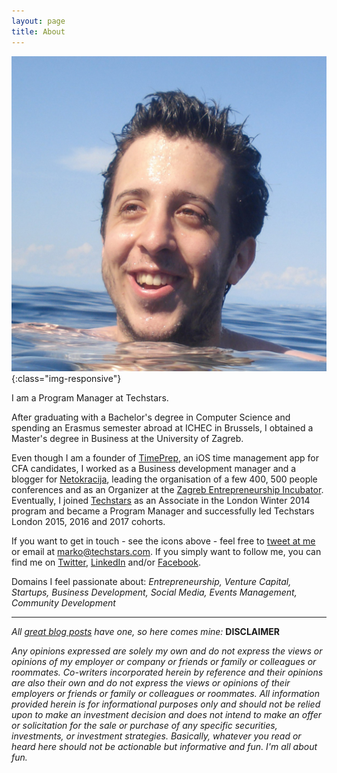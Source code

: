 ```yaml
---
layout: page
title: About
---
```


![Marko](../assets/img/msrsan.jpg){:class="img-responsive"} 

I am a Program Manager at Techstars.

After graduating with a Bachelor's degree in Computer Science and spending an Erasmus semester abroad at ICHEC in Brussels, I obtained a Master's degree in Business at the University of Zagreb.

Even though I am a founder of [TimePrep](www.timeprep.me), an iOS time management app for CFA candidates, I worked as a Business development manager and a blogger for [Netokracija](www.netokracija.com), leading the organisation of a few 400, 500 people conferences and as an Organizer at the [Zagreb Entrepreneurship Incubator](www.zipzg.com). Eventually, I joined [Techstars](www.techstars.com) as an Associate in the London Winter 2014 program and became a Program Manager and successfully led Techstars London 2015, 2016 and 2017 cohorts.

If you want to get in touch - see the icons above - feel free to [tweet at me](https://twitter.com/intent/tweet?text=%40msrsan) or email at marko@techstars.com. If you simply want to follow me, you can find me on [Twitter](www.twitter.com/msrsan), [LinkedIn](www.linkedin.com/msrsan) and/or [Facebook](www.facebook.com/msrsan). 

Domains I feel passionate about: *Entrepreneurship, Venture Capital, Startups, Business Development, Social Media, Events Management, Community Development*



- - -
*All [great blog posts] have one, so here comes mine:* **DISCLAIMER**

*Any opinions expressed are solely my own and do not express the views or opinions of my employer or company or friends or family or colleagues or roommates. Co-writers incorporated herein by reference and their opinions are also their own and do not express the views or opinions of their employers or friends or family or colleagues or roommates. All information provided herein is for informational purposes only and should not be relied upon to make an investment decision and does not intend to make an offer or solicitation for the sale or purchase of any specific securities, investments, or investment strategies. Basically, whatever you read or heard here should not be actionable but informative and fun. I'm all about fun.*

[great blog posts]: https://feld.com/legal